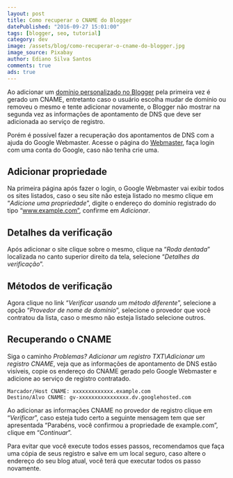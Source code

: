 ```yaml
---
layout: post
title: Como recuperar o CNAME do Blogger
datePublished: "2016-09-27 15:01:00"
tags: [blogger, seo, tutorial]
category: dev
image: /assets/blog/como-recuperar-o-cname-do-blogger.jpg
image_source: Pixabay
author: Ediano Silva Santos
comments: true
ads: true
---
```


Ao adicionar um <a href="https://www.insideblock.com/blog/como-colocar-dominio-no-blogspot.html" target="_blank" rel="noopener">domínio personalizado no Blogger</a> pela primeira vez é gerado um CNAME, entretanto caso o usuário escolha mudar de domínio ou removeu o mesmo e tente adicionar novamente, o Blogger não mostrar na segunda vez as informações de apontamento de DNS que deve ser adicionada ao serviço de registro.

Porém é possível fazer a recuperação dos apontamentos de DNS com a ajuda do Google Webmaster. Acesse o página do <a href="https://www.google.com/webmasters/tools/home?hl=pt-BR" target="_blank" rel="nofollow noopener noreferrer">Webmaster</a>, faça login com uma conta do Google, caso não tenha crie uma.

## Adicionar propriedade
Na primeira página após fazer o login, o Google Webmaster vai exibir todos os sites listados, caso o seu site não esteja listado no mesmo clique em “*Adicione uma propriedade*”, digite o endereço do domínio registrado do tipo “www.example.com”, confirme em *Adicionar*.

## Detalhes da verificação
Após adicionar o site clique sobre o mesmo, clique na “*Roda dentada*” localizada no canto superior direito da tela, selecione “*Detalhes da verificação*”.

## Métodos de verificação
Agora clique no link “*Verificar usando um método diferente*”, selecione a opção “*Provedor de nome de domínio*”, selecione o provedor que você contratou da lista, caso o mesmo não esteja listado selecione outros.

## Recuperando o CNAME
Siga o caminho *Problemas? Adicionar um registro TXT\Adicionar um registro CNAME*, veja que as informações de apontamento de DNS estão visíveis, copie os endereço do CNAME gerado pelo Google Webmaster e adicione ao serviço de registro contratado.

```
Marcador/Host CNAME: xxxxxxxxxxxxx.example.com
Destino/Alvo CNAME: gv-xxxxxxxxxxxxxxxx.dv.googlehosted.com
```

Ao adicionar as informações CNAME no provedor de registro clique em “*Verificar*”, caso esteja tudo certo a seguinte mensagem tem que ser apresentada “Parabéns, você confirmou a propriedade de example.com”, clique em “*Continuar*”.

Para evitar que você execute todos esses passos, recomendamos que faça uma cópia de seus registro e salve em um local seguro, caso altere o endereço do seu blog atual, você terá que executar todos os passo novamente.